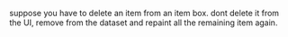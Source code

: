 suppose you have to delete an item from an item box.
dont delete it from the UI, remove from the dataset and repaint all the remaining item again.
